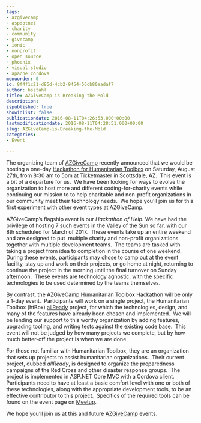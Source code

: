 ```yaml
---
tags:
- azgivecamp
- aspdotnet
- charity
- community
- givecamp
- ionic
- nonprofit
- open source
- phoenix
- visual studio
- apache cordova
menuorder: 0
id: 8f4f1c21-d85d-4cb2-9454-56cb80aadaf7
author: bsstahl
title: AZGiveCamp is Breaking the Mold
description: 
ispublished: true
showinlist: false
publicationdate: 2016-08-11T04:26:53.000+00:00
lastmodificationdate: 2016-08-11T04:28:51.000+00:00
slug: AZGiveCamp-is-Breaking-the-Mold
categories:
- Event

---
```

The organizing team of [AZGiveCamp](https://www.azgivecamp.org/) recently announced that we would be hosting a one-day [Hackathon for Humanitarian Toolbox](https://www.meetup.com/AZGiveCamp/events/233223409/) on Saturday, August 27th, from 8:30 am to 5pm at Ticketmaster in Scottsdale, AZ.  This event is a bit of a departure for us.  We have been looking for ways to evolve the organization to host more and different coding-for-charity events while continuing our mission to to help charitable and non-profit organizations in our community meet their technology needs.  We hope you’ll join us for this first experiment with other event types at AZGiveCamp.

AZGiveCamp’s flagship event is our *Hackathon of Help.* We have had the privilege of hosting 7 such events in the Valley of the Sun so far, with our 8th scheduled for March of 2017.  These events take up an entire weekend and are designed to put  multiple charity and non-profit organizations together with multiple development teams.  The teams are tasked with taking a project from idea to completion in the course of one weekend.  During these events, participants may chose to camp out at the event facility, stay up and work on their projects, or go home at night, returning to continue the project in the morning until the final turnover on Sunday afternoon.  These events are technology agnostic, with the specific technologies to be used determined by the teams themselves.

By contrast, the AZGiveCamp Humanitarian Toolbox Hackathon will be only a 1-day event.  Participants will work on a single project, the Humanitarian Toolbox (htBox) [allReady](http://www.htbox.org) project, for which the technologies, design, and many of the features have already been chosen and implemented.  We will be lending our support to this worthy organization by adding features, upgrading tooling, and writing tests against the existing code base.  This event will not be judged by how many projects we complete, but by how much better-off the project is when we are done.

For those not familiar with Humanitarian Toolbox, they are an organization that sets up projects to assist humanitarian organizations.  Their current project, dubbed *allReady*, is designed to organize the preparedness campaigns of the Red Cross and other disaster response groups.  The project is implemented in ASP.NET Core MVC with a Cordova client. Participants need to have at least a basic comfort level with one or both of these technologies, along with the appropriate development tools, to be an effective contributor to this project.  Specifics of the required tools can be found on the event page on [Meetup](https://www.meetup.com/AZGiveCamp/events/233223409/).

We hope you’ll join us at this and future [AZGiveCamp](https://www.azgivecamp.org/) events.